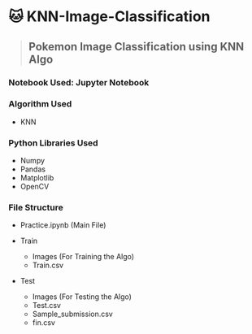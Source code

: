 # 🐱 KNN-Image-Classification
> ## Pokemon Image Classification using KNN Algo

### Notebook Used: Jupyter Notebook

### Algorithm Used

- KNN

### Python Libraries Used

- Numpy
- Pandas
- Matplotlib
- OpenCV

### File Structure

- Practice.ipynb (Main File)

- Train
	- Images (For Training the Algo)
	- Train.csv
- Test
	- Images (For Testing the Algo)
	- Test.csv
	- Sample_submission.csv
	- fin.csv 

